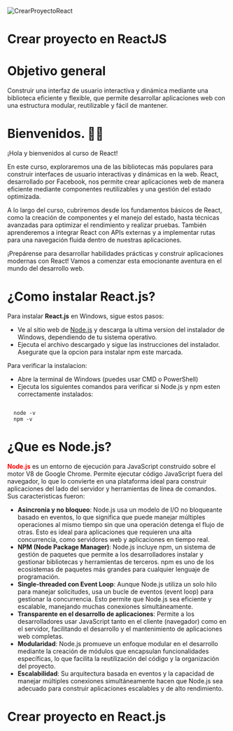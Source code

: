 ![CrearProyectoReact](https://github.com/user-attachments/assets/238306a5-aca6-4660-b92e-8fffbb89e349)
# Crear proyecto en ReactJS
# Objetivo general
Construir una interfaz de usuario interactiva y dinámica mediante una biblioteca eficiente y flexible, que permite desarrollar aplicaciones web con una estructura modular, reutilizable y fácil de mantener.

# Bienvenidos. 👋🏼
¡Hola y bienvenidos al curso de React!

En este curso, exploraremos una de las bibliotecas más populares para construir interfaces de usuario interactivas y dinámicas en la web. React, desarrollado por Facebook, nos permite crear aplicaciones web de manera eficiente mediante componentes reutilizables y una gestión del estado optimizada.

A lo largo del curso, cubriremos desde los fundamentos básicos de React, como la creación de componentes y el manejo del estado, hasta técnicas avanzadas para optimizar el rendimiento y realizar pruebas. También aprenderemos a integrar React con APIs externas y a implementar rutas para una navegación fluida dentro de nuestras aplicaciones.

¡Prepárense para desarrollar habilidades prácticas y construir aplicaciones modernas con React! Vamos a comenzar esta emocionante aventura en el mundo del desarrollo web.

# ¿Como instalar React.js?
Para instalar <strong>React.js</strong> en Windows, sigue estos pasos:
* Ve al sitio web de <a href="https://nodejs.org/en/">Node.js</a> y descarga la ultima version del instalador de Windows, dependiendo de tu sistema operativo.
* Ejecuta el archivo descargado y sigue las instrucciones del instalador. Asegurate que la opcion para instalar npm este marcada.

Para verificar la instalacion:
* Abre la terminal de Windows (puedes usar CMD o PowerShell)
* Ejecuta los siguientes comandos para verificar si Node.js y npm esten correctamente instalados:
<pre><code>
  node -v
  npm -v
</code></pre>

# ¿Que es Node.js?
<strong style="color:red;">Node.js</strong> es un entorno de ejecución para JavaScript construido sobre el motor V8 de Google Chrome. Permite ejecutar código JavaScript fuera del navegador, lo que lo convierte en una plataforma ideal para construir aplicaciones del lado del servidor y herramientas de línea de comandos. Sus caracteristicas fueron:
* **Asincronía y no bloqueo**: Node.js usa un modelo de I/O no bloqueante basado en eventos, lo que significa que puede manejar múltiples operaciones al mismo tiempo sin que una operación detenga el flujo de otras. Esto es ideal para aplicaciones que requieren una alta concurrencia, como servidores web y aplicaciones en tiempo real.
* **NPM (Node Package Manager)**: Node.js incluye npm, un sistema de gestión de paquetes que permite a los desarrolladores instalar y gestionar bibliotecas y herramientas de terceros. npm es uno de los ecosistemas de paquetes más grandes para cualquier lenguaje de programación.
* **Single-threaded con Event Loop**: Aunque Node.js utiliza un solo hilo para manejar solicitudes, usa un bucle de eventos (event loop) para gestionar la concurrencia. Esto permite que Node.js sea eficiente y escalable, manejando muchas conexiones simultáneamente.
* **Transparente en el desarrollo de aplicaciones**: Permite a los desarrolladores usar JavaScript tanto en el cliente (navegador) como en el servidor, facilitando el desarrollo y el mantenimiento de aplicaciones web completas.
* **Modularidad**: Node.js promueve un enfoque modular en el desarrollo mediante la creación de módulos que encapsulan funcionalidades específicas, lo que facilita la reutilización del código y la organización del proyecto.
* **Escalabilidad**: Su arquitectura basada en eventos y la capacidad de manejar múltiples conexiones simultáneamente hacen que Node.js sea adecuado para construir aplicaciones escalables y de alto rendimiento.

# Crear proyecto en React.js
